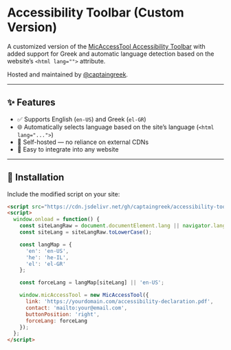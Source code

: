 # Accessibility Toolbar (Custom Version)

A customized version of the [MicAccessTool Accessibility Toolbar](https://github.com/mickidum/acc_toolbar) with added support for Greek and automatic language detection based on the website’s `<html lang="">` attribute.

Hosted and maintained by [@captaingreek](https://github.com/captaingreek).

---

## ✨ Features

- ✅ Supports English (`en-US`) and Greek (`el-GR`)
- 🌐 Automatically selects language based on the site’s language (`<html lang="...">`)
- 📁 Self-hosted — no reliance on external CDNs
- 🧩 Easy to integrate into any website

---

## 🚀 Installation

Include the modified script on your site:

```html
<script src="https://cdn.jsdelivr.net/gh/captaingreek/accessibility-toolbar@v1.0.0/acctoolbar/acctoolbar.min.js"></script>
<script>
  window.onload = function() {
    const siteLangRaw = document.documentElement.lang || navigator.language || 'en';
    const siteLang = siteLangRaw.toLowerCase();

    const langMap = {
      'en': 'en-US',
      'he': 'he-IL',
      'el': 'el-GR'
    };

    const forceLang = langMap[siteLang] || 'en-US';

    window.micAccessTool = new MicAccessTool({
      link: 'https://yourdomain.com/accessibility-declaration.pdf',
      contact: 'mailto:your@email.com',
      buttonPosition: 'right',
      forceLang: forceLang
    });
  };
</script>
